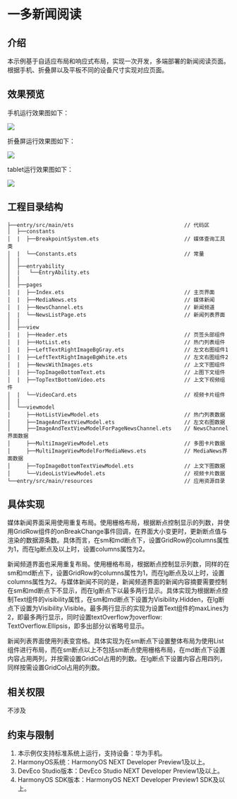 # 一多新闻阅读

## 介绍

本示例基于自适应布局和响应式布局，实现一次开发，多端部署的新闻阅读页面。根据手机、折叠屏以及平板不同的设备尺寸实现对应页面。

## 效果预览
手机运行效果图如下：

<img src="screenshots/device/phone.gif"/>

折叠屏运行效果图如下：

<img src="screenshots/device/foldable.gif"/>

tablet运行效果图如下：

<img src="screenshots/device/tablet.gif"/>


## 工程目录结构

```
├──entry/src/main/ets                                   // 代码区
│  ├──constants
│  |  ├──BreakpointSystem.ets                           // 媒体查询工具类
│  |  └──Constants.ets                                  // 常量
│  |
│  ├──entryability
│  |   └──EntryAbility.ets
│  |
│  ├──pages
│  |  ├──Index.ets                                      // 主页界面
│  |  ├──MediaNews.ets                                  // 媒体新闻
│  |  ├──NewsChannel.ets                                // 新闻频道
│  |  └──NewsListPage.ets                               // 新闻列表界面
│  |
│  ├──view
│  |  ├──Header.ets                                     // 页签头部组件
│  |  ├──HotList.ets                                    // 热门列表组件
│  |  ├──LeftTextRightImageBgGray.ets                   // 左文右图组件1
│  |  ├──LeftTextRightImageBgWhite.ets                  // 左文右图组件2
│  |  ├──NewsWithImages.ets                             // 上文下图组件
│  |  ├──TopImageBottomText.ets                         // 上图下文组件
│  |  ├──TopTextBottomVideo.ets                         // 上文下视频组件
│  |  └──VideoCard.ets                                  // 视频卡片组件
│  |
│  └──viewmodel
│     ├──HotListViewModel.ets                           // 热门列表数据
│     ├──ImageAndTextViewModel.ets                      // 左文右图数据
│     ├──ImageAndTextViewModelForPageNewsChannel.ets    // NewsChannel界面数据
│     ├──MultiImageViewModel.ets                        // 多图卡片数据
│     ├──MultiImageViewModelForMediaNews.ets            // MediaNews界面数据
│     ├──TopImageBottomTextViewModel.ets                // 上文下图数据
│     └──VideoListViewModel.ets                         // 视频卡片数据
└──entry/src/main/resources                             // 应用资源目录
```

## 具体实现

媒体新闻界面采用使用重复布局。使用栅格布局，根据断点控制显示的列数，并使用GridRow组件的onBreakChange事件回调，在界面大小变更时，更新断点值与渲染的数据源条数。具体而言，在sm和md断点下，设置GridRow的columns属性为1，而在lg断点及以上时，设置columns属性为2。

新闻频道界面也采用重复布局。使用栅格布局，根据断点控制显示列数，同样的在sm和md断点下，设置GridRow的columns属性为1，而在lg断点及以上时，设置columns属性为2。与媒体新闻不同的是，新闻频道界面的新闻内容摘要需要控制在sm和md断点下不显示，而在lg断点下以最多两行显示。具体实现为根据断点控制Text组件的visibility属性，在sm和md断点下设置为Visibility.Hidden，在lg断点下设置为Visibility.Visible。最多两行显示的实现为设置Text组件的maxLines为2，即最多两行显示，同时设置textOverflow为overflow: TextOverflow.Ellipsis，即多出部分以省略号显示。

新闻列表界面使用列表变宫格。具体实现为在sm断点下设置整体布局为使用List组件进行布局，而在sm断点以上不包括sm断点使用栅格布局，在md断点下设置内容占用两列，并按需设置GridCol占用的列数。在lg断点下设置内容占用四列，同样按需设置GridCol占用的列数。


## 相关权限

不涉及

## 约束与限制

1. 本示例仅支持标准系统上运行，支持设备：华为手机。
2. HarmonyOS系统：HarmonyOS NEXT Developer Preview1及以上。
3. DevEco Studio版本：DevEco Studio NEXT Developer Preview1及以上。
4. HarmonyOS SDK版本：HarmonyOS NEXT Developer Preview1 SDK及以上。







